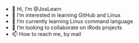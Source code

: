 - 👋 Hi, I’m @JosLearn
- 👀 I’m interested in learning GitHub and Linux
- 🌱 I’m currently learning Linux command language
- 💞️ I’m looking to collaborate on iRods projects
- 📫 How to reach me, by mail

<!---
JosLearn/JosLearn is a ✨ special ✨ repository because its `README.md` (this file) appears on your GitHub profile.
You can click the Preview link to take a look at your changes.
--->
